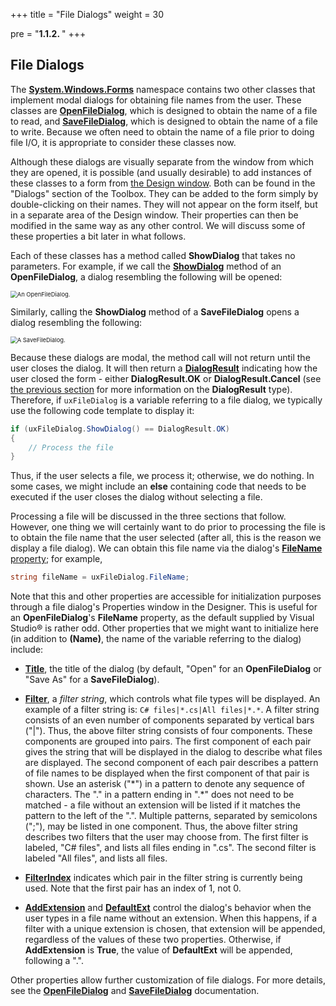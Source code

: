 +++
title = "File Dialogs"
weight = 30

pre = "<b>1.1.2. </b>"
+++

## File Dialogs

The [**System.Windows.Forms**](https://learn.microsoft.com/en-us/dotnet/api/system.windows.forms?view=windowsdesktop-6.0) namespace contains two other classes that implement modal dialogs for obtaining file names from the user. These classes are [**OpenFileDialog**](https://learn.microsoft.com/en-us/dotnet/api/system.windows.forms.openfiledialog?view=windowsdesktop-6.0), which is designed to obtain the name of a file to read, and [**SaveFileDialog**](https://learn.microsoft.com/en-us/dotnet/api/system.windows.forms.savefiledialog?view=windowsdesktop-6.0), which is designed to obtain the name of a file to write. Because we often need to obtain the name of a file prior to doing file I/O, it is appropriate to consider these classes now.

Although these dialogs are visually separate from the window from which they are opened, it is possible (and usually desirable) to add instances of these classes to a form from [the Design window](/appendix/vs/design-window). Both can be found in the "Dialogs" section of the Toolbox. They can be added to the form simply by double-clicking on their names. They will not appear on the form itself, but in a separate area of the Design window. Their properties can then be modified in the same way as any other control. We will discuss some of these properties a bit later in what follows.

Each of these classes has a method called **ShowDialog** that takes no parameters. For example, if we call the [**ShowDialog**](https://learn.microsoft.com/en-us/dotnet/api/system.windows.forms.commondialog.showdialog?view=windowsdesktop-6.0#system-windows-forms-commondialog-showdialog) method of an **OpenFileDialog**, a dialog resembling the following will be opened:

<img src="open-file-dialog.png" alt="An OpenFileDialog." style="zoom:67%;" />

Similarly, calling the **ShowDialog** method of a **SaveFileDialog** opens a dialog resembling the following:

<img src="save-file-dialog.png" alt="A SaveFileDialog." style="zoom:67%;" />

Because these dialogs are modal, the method call will not return until the user closes the dialog. It will then return a [**DialogResult**](https://learn.microsoft.com/en-us/dotnet/api/system.windows.forms.dialogresult?view=windowsdesktop-6.0) indicating how the user closed the form - either **DialogResult.OK** or **DialogResult.Cancel** (see [the previous section](/io/dialogs/message-boxes) for more information on the **DialogResult** type). Therefore, if `uxFileDialog` is a variable referring to a file dialog, we typically use the following code template to display it:

```C#
if (uxFileDialog.ShowDialog() == DialogResult.OK)
{
    // Process the file
}
```

Thus, if the user selects a file, we process it; otherwise, we do nothing. In some cases, we might include an **else** containing code that needs to be executed if the user closes the dialog without selecting a file.

Processing a file will be discussed in the three sections that follow. However, one thing we will certainly want to do prior to processing the file is to obtain the file name that the user selected (after all, this is the reason we display a file dialog). We can obtain this file name via the dialog's [**FileName**](https://learn.microsoft.com/en-us/dotnet/api/system.windows.forms.filedialog.filename?view=windowsdesktop-6.0#system-windows-forms-filedialog-filename) [property](/appendix/syntax/properties); for example,

```C#
string fileName = uxFileDialog.FileName;
```

Note that this and other properties are accessible for initialization purposes through a file dialog's Properties window in the Designer. This is useful for an **OpenFileDialog**'s **FileName** property, as the default supplied by Visual Studio® is rather odd. Other properties that we might want to initialize here (in addition to **(Name)**, the name of the variable referring to the dialog) include:

- [**Title**](https://learn.microsoft.com/en-us/dotnet/api/system.windows.forms.filedialog.title?view=windowsdesktop-6.0), the title of the dialog (by default, "Open" for an **OpenFileDialog** or "Save As" for a **SaveFileDialog**).

- [**Filter**](https://learn.microsoft.com/en-us/dotnet/api/system.windows.forms.filedialog.filter?view=windowsdesktop-6.0), a *filter string*, which controls what file types will be displayed. An example of a filter string is: `C# files|*.cs|All files|*.*`. A filter string consists of an even number of components separated by vertical bars ("|"). Thus, the above filter string consists of four components. These components are grouped into pairs. The first component of each pair gives the string that will be displayed in the dialog to describe what files are displayed. The second component of each pair describes a pattern of file names to be displayed when the first component of that pair is shown. Use an asterisk ("\*") in a pattern to denote any sequence of characters. The "." in a pattern ending in ".\*" does not need to be matched - a file without an extension will be listed if it matches the pattern to the left of the ".". Multiple patterns, separated by semicolons (";"), may be listed in one component. Thus, the above filter string describes two filters that the user may choose from. The first filter is labeled, "C\# files", and lists all files ending in ".cs". The second filter is labeled "All files", and lists all files.

- [**FilterIndex**](https://learn.microsoft.com/en-us/dotnet/api/system.windows.forms.filedialog.filterindex?view=windowsdesktop-6.0) indicates which pair in the filter string is currently being used. Note that the first pair has an index of 1, not 0.

- [**AddExtension**](https://learn.microsoft.com/en-us/dotnet/api/system.windows.forms.filedialog.addextension?view=windowsdesktop-6.0) and [**DefaultExt**](https://learn.microsoft.com/en-us/dotnet/api/system.windows.forms.filedialog.defaultext?view=windowsdesktop-6.0) control the dialog's behavior when the user types in a file name without an extension. When this happens, if a filter with a unique extension is chosen, that extension will be appended, regardless of the values of these two properties. Otherwise, if **AddExtension** is **True**, the value of **DefaultExt** will be appended, following a ".".

Other properties allow further customization of file dialogs. For more
details, see the [**OpenFileDialog**](https://learn.microsoft.com/en-us/dotnet/api/system.windows.forms.openfiledialog?view=windowsdesktop-6.0) and [**SaveFileDialog**](https://learn.microsoft.com/en-us/dotnet/api/system.windows.forms.savefiledialog?view=windowsdesktop-6.0) documentation.
